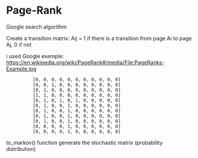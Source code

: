 # Page-Rank
Google search algorithm


Create a transition matrix:
Aij = 1 if there is a transition from page Ai to page Aj, 
      0 if not

i used Google exemple: https://en.wikipedia.org/wiki/PageRank#/media/File:PageRanks-Example.jpg

              [0, 0, 0, 0, 0, 0, 0, 0, 0, 0, 0]
              [0, 0, 1, 0, 0, 0, 0, 0, 0, 0, 0]
              [0, 1, 0, 0, 0, 0, 0, 0, 0, 0, 0]
              [1, 1, 0, 0, 0, 0, 0, 0, 0, 0, 0]
              [0, 1, 0, 1, 0, 1, 0, 0, 0, 0, 0]
              [0, 1, 0, 0, 1, 0, 0, 0, 0, 0, 0]
              [0, 1, 0, 0, 1, 0, 0, 0, 0, 0, 0]
              [0, 1, 0, 0, 1, 0, 0, 0, 0, 0, 0]
              [0, 1, 0, 0, 1, 0, 0, 0, 0, 0, 0]
              [0, 0, 0, 0, 1, 0, 0, 0, 0, 0, 0]
              [0, 0, 0, 0, 1, 0, 0, 0, 0, 0, 0]
             
to_markov() function generate the stochastic matrix (probability distribution)
